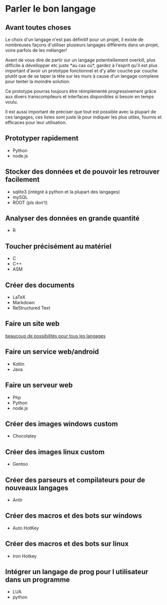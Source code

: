 # Parler le bon langage

## Avant toutes choses

Le choix d'un langage n'est pas définitif pour un projet, il existe de nombreuses façons d'utiliser plusieurs langages différents dans un projet, voire parfois de les mélanger!

Avant de vous dire de partir sur un langage potentiellement overkill, plus difficile à dévellopper etc juste \*au cas où\*, gardez à l'esprit qu'il est plus important d'avoir un prototype fonctionnel et d'y aller couche par couche plutôt que de se taper la tête sur les murs à cause d'un langage complexe pour tenter la moindre solution.

Ce prototype pourras toujours être réimplémenté progressivement grâce aux divers transcompileurs et interfaces disponibles si besoin en temps voulu.

Il est aussi important de préciser que tout est possible avec la plupart de ces langages, ces listes sont juste là pour indiquer les plus utiles, fournis et efficaces pour leur utilisation.

## Prototyper rapidement

- Python
- node.js

## Stocker des données et de pouvoir les retrouver facilement

- sqlite3 (intégré à python et la plupart des langages)
- mySQL
- ROOT (pls don't)

## Analyser des données en grande quantité

- R

## Toucher précisément au matériel

- C
- C++
- ASM

## Créer des documents

- LaTeX
- Markdown
- ReStructured Text

## Faire un site web

[beaucoup de possibilités pour tous les langages](https://en.wikipedia.org/wiki/List_of_content_management_systems)

## Faire un service web/android

- Kotlin
- Java

## Faire un serveur web

- Php
- Python
- node.js

## Créer des images windows custom

- Chocolatey

## Créer des images linux custom

- Gentoo

## Créer des parseurs et compilateurs pour de nouveaux langages

- Antlr

## Créer des macros et des bots sur windows

- Auto HotKey

## Créer des macros et des bots sur linux

- Iron Hotkey

## Intégrer un langage de prog pour l utilisateur dans un programme

- LUA
- python
